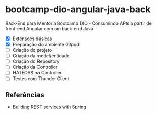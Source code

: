 # bootcamp-dio-angular-java-back

Back-End para Mentoria Bootcamp DIO - Consumindo APIs a partir de front-end Angular com um back-end Java

- [x] Extensões básicas
- [x] Preparação do ambiente Gitpod
- [ ] Criação do projeto
- [ ] Criação da model/entidade
- [ ] Criação do Repository
- [ ] Criação da Controller
- [ ] HATEOAS na Controller
- [ ] Testes com Thunder Client

## Referências

- [Building REST services with Spring](https://spring.io/guides/tutorials/rest/)
